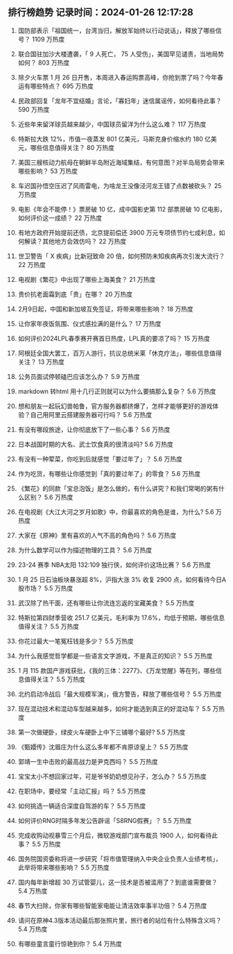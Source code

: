 
## 排行榜趋势 记录时间：2024-01-26 12:17:28
  
  1. 国防部表示「祖国统一，台湾当归，解放军始终以行动说话」，释放了哪些信号？ 1109 万热度
    
  2. 联合国驻加沙大楼遭袭，「 9 人死亡， 75 人受伤」，美国罕见谴责，当地局势如何？ 803 万热度
    
  3. 除夕火车票 1 月 26 日开售，本周进入春运购票高峰，你抢到票了吗？今年春运有哪些特点？ 695 万热度
    
  4. 民政部回复「龙年不宜结婚」言论，「寡妇年」迷信属谣传，如何看待此事？ 590 万热度
    
  5. 近些年来留洋球员越来越少，中国球员留洋为什么这么难？ 117 万热度
    
  6. 特斯拉大跌 12%，市值一夜蒸发 801 亿美元，马斯克身价缩水约 180 亿美元，哪些信息值得关注？ 80 万热度
    
  7. 美国三艘核动力航母在朝鲜半岛附近海域集结，有何意图？对半岛局势会带来哪些影响？ 53 万热度
    
  8. 车迟国孙悟空压迟了风雨雷电，为啥龙王没像泾河龙王错了点数被砍头？ 25 万热度
    
  9. 电影《年会不能停！》票房破 10 亿，成中国影史第 112 部票房破 10 亿电影，如何评价这一成绩？ 22 万热度
    
  10. 有地方政府开始提前还债，北京提前偿还 3900 万元专项债节约七成利息，如何解读？其他地方会效仿吗？ 22 万热度
    
  11. 世卫警告「 X 疾病」比新冠致命 20 倍，如何预防未知疾病再次引发大流行？ 22 万热度
    
  12. 电视剧《繁花》中出现了哪些上海美食？ 21 万热度
    
  13. 贵价抗老面霜到底「贵」在哪？ 20 万热度
    
  14. 2月9日起，中国和新加坡互免签证，将带来哪些影响？ 18 万热度
    
  15. 让你家年夜饭氛围、仪式感拉满的是什么？ 17 万热度
    
  16. 如何评价2024LPL春季赛开赛首日热度，LPL真的要凉了吗？ 15 万热度
    
  17. 阿根廷全国大罢工，百万人游行，抗议总统米莱「休克疗法」，哪些信息值得关注？ 13 万热度
    
  18. 公务员面试停顿磕巴应该怎么办？ 5.9 万热度
    
  19. markdown 转html 用十几行正则就可以为什么要搞那么复杂？ 5.6 万热度
    
  20. 想和朋友一起玩幻兽帕鲁，官方服务器都挤爆了，怎样才能够更好的游戏体验？自己用阿里云搭建服务器可行吗？ 5.6 万热度
    
  21. 有没有哪段旅途，让你彻底放下了一些心事？ 5.6 万热度
    
  22. 日本战国时期的大名、武士饮食真的很清淡吗? 5.6 万热度
    
  23. 有没有一种荤菜，你吃到后就感觉「要过年了」？ 5.6 万热度
    
  24. 作为吃货，有哪些让你感觉到「真的要过年了」的零食？ 5.6 万热度
    
  25. 《繁花》的同款「宝总泡饭」是怎么做的，有什么讲究？和我们常喝的粥有什么区别？ 5.6 万热度
    
  26. 在电视剧《大江大河之岁月如歌》中，你最喜欢的角色是谁，为什么? 5.6 万热度
    
  27. 大家在《原神》里有喜欢的人气不高的角色吗？ 5.6 万热度
    
  28. 为什么数学可以作为描述物理的工具？ 5.6 万热度
    
  29. 23-24 赛季 NBA太阳 132:109 独行侠，如何评价这场比赛？ 5.6 万热度
    
  30. 1 月 25 日石油板块暴涨超 8%，沪指大涨 3% 收复 2900 点，如何看待今日A股市场？ 5.5 万热度
    
  31. 武汉除了热干面，还有哪些让你流连忘返的宝藏美食？ 5.5 万热度
    
  32. 特斯拉第四财季营收 251.7 亿美元，毛利率为 17.6%，均低于预期，哪些信息值得关注？ 5.5 万热度
    
  33. 你花过最大一笔冤枉钱是多少？ 5.5 万热度
    
  34. 为什么我感觉哲学都是一些语言文字游戏，不是真正的知识？ 5.5 万热度
    
  35. 1 月 115 款国产游戏获批，《我的三体：2277》、《万龙觉醒》等在列，哪些信息值得关注？ 5.5 万热度
    
  36. 北约启动冷战后「最大规模军演」，俄方警告，释放了哪些信号？ 5.5 万热度
    
  37. 现在混动技术和混动车型越来越多，如何才能选到真正的好混动车？ 5.5 万热度
    
  38. 第一次做硬卧，绿皮火车硬卧上中下三铺哪个最好? 5.5 万热度
    
  39. 《甄嬛传》沈眉庄为什么这么多年都不肯原谅皇上？ 5.5 万热度
    
  40. 郭靖一生中击败的最高战力是尹克西吗？ 5.5 万热度
    
  41. 宝宝太小不想回家过年，可是爷爷奶奶想见孙子，怎么办？ 5.5 万热度
    
  42. 在职场中，要经常「主动汇报」吗？ 5.5 万热度
    
  43. 如何挑选一辆适合深度自驾游的车？ 5.5 万热度
    
  44. 如何评价RNG时隔多年发公告辟谣「S8RNG假赛」？ 5.5 万热度
    
  45. 完成收购动视暴雪三个月后，微软游戏部门宣布裁员 1900 人，如何看待此事？ 5.5 万热度
    
  46. 国务院国资委称将进一步研究「将市值管理纳入中央企业负责人业绩考核」，此举将带来哪些影响？ 5.5 万热度
    
  47. 国内每年新增超 30 万试管婴儿，这一技术是否被滥用了？到底谁需要做？ 5.4 万热度
    
  48. 春节大扫除，你家有哪些智能家电能让清洁效率事半功倍？ 5.4 万热度
    
  49. 请问在原神4.3版本活动最后那张照片里，旅行者的站位有什么特殊含义吗？ 5.4 万热度
    
  50. 有哪些童言童行惊艳到你？ 5.4 万热度
    